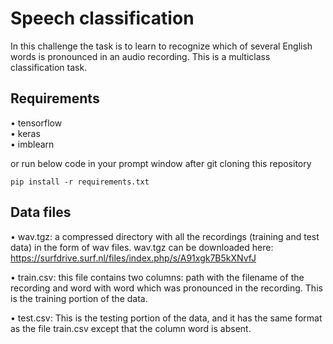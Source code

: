 # Speech classification

In this challenge the task is to learn to recognize which of several English words
is pronounced in an audio recording. This is a multiclass classification task.

## Requirements

• tensorflow\
• keras\
• imblearn

or run below code in your prompt window after git cloning this repository

```
pip install -r requirements.txt
```

## Data files

• wav.tgz: a compressed directory with all the recordings (training and test
data) in the form of wav files. 
wav.tgz can be downloaded here: https://surfdrive.surf.nl/files/index.php/s/A91xgk7B5kXNvfJ

• train.csv: this file contains two columns: path with the filename of the
recording and word with word which was pronounced in the recording.
This is the training portion of the data.

• test.csv: This is the testing portion of the data, and it has the same
format as the file train.csv except that the column word is absent.
